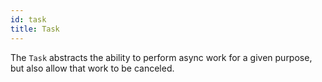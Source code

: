 ```yaml
---
id: task
title: Task
---
```


The `Task` abstracts the ability to perform async work for a given purpose, but also allow that work to be canceled.
